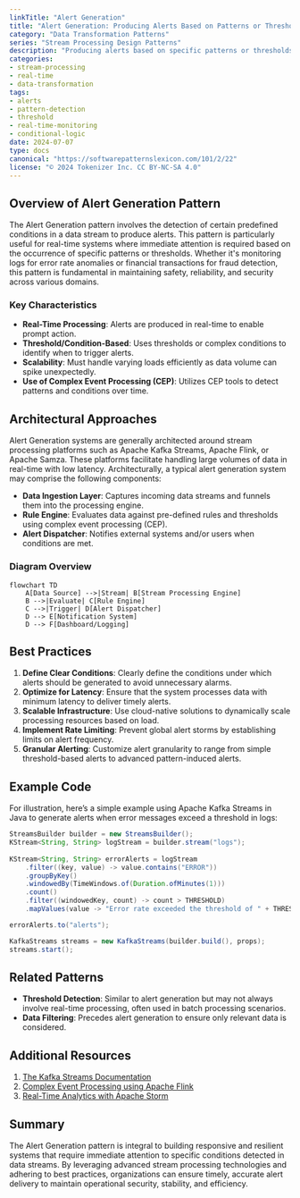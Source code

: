```yaml
---
linkTitle: "Alert Generation"
title: "Alert Generation: Producing Alerts Based on Patterns or Thresholds"
category: "Data Transformation Patterns"
series: "Stream Processing Design Patterns"
description: "Producing alerts based on specific patterns or thresholds detected in the data, often involving conditional logic."
categories:
- stream-processing
- real-time
- data-transformation
tags:
- alerts
- pattern-detection
- threshold
- real-time-monitoring
- conditional-logic
date: 2024-07-07
type: docs
canonical: "https://softwarepatternslexicon.com/101/2/22"
license: "© 2024 Tokenizer Inc. CC BY-NC-SA 4.0"
---
```


## Overview of Alert Generation Pattern

The Alert Generation pattern involves the detection of certain predefined conditions in a data stream to produce alerts. This pattern is particularly useful for real-time systems where immediate attention is required based on the occurrence of specific patterns or thresholds. Whether it's monitoring logs for error rate anomalies or financial transactions for fraud detection, this pattern is fundamental in maintaining safety, reliability, and security across various domains.

### Key Characteristics

- **Real-Time Processing**: Alerts are produced in real-time to enable prompt action.
- **Threshold/Condition-Based**: Uses thresholds or complex conditions to identify when to trigger alerts.
- **Scalability**: Must handle varying loads efficiently as data volume can spike unexpectedly.
- **Use of Complex Event Processing (CEP)**: Utilizes CEP tools to detect patterns and conditions over time.

## Architectural Approaches

Alert Generation systems are generally architected around stream processing platforms such as Apache Kafka Streams, Apache Flink, or Apache Samza. These platforms facilitate handling large volumes of data in real-time with low latency. Architecturally, a typical alert generation system may comprise the following components:

- **Data Ingestion Layer**: Captures incoming data streams and funnels them into the processing engine.
- **Rule Engine**: Evaluates data against pre-defined rules and thresholds using complex event processing (CEP).
- **Alert Dispatcher**: Notifies external systems and/or users when conditions are met.

### Diagram Overview

```mermaid
flowchart TD
    A[Data Source] -->|Stream| B[Stream Processing Engine]
    B -->|Evaluate| C[Rule Engine]
    C -->|Trigger| D[Alert Dispatcher]
    D --> E[Notification System]
    D --> F[Dashboard/Logging]
```

## Best Practices

1. **Define Clear Conditions**: Clearly define the conditions under which alerts should be generated to avoid unnecessary alarms.
2. **Optimize for Latency**: Ensure that the system processes data with minimum latency to deliver timely alerts.
3. **Scalable Infrastructure**: Use cloud-native solutions to dynamically scale processing resources based on load.
4. **Implement Rate Limiting**: Prevent global alert storms by establishing limits on alert frequency.
5. **Granular Alerting**: Customize alert granularity to range from simple threshold-based alerts to advanced pattern-induced alerts.

## Example Code

For illustration, here’s a simple example using Apache Kafka Streams in Java to generate alerts when error messages exceed a threshold in logs:

```java
StreamsBuilder builder = new StreamsBuilder();
KStream<String, String> logStream = builder.stream("logs");
          
KStream<String, String> errorAlerts = logStream
    .filter((key, value) -> value.contains("ERROR"))
    .groupByKey()
    .windowedBy(TimeWindows.of(Duration.ofMinutes(1)))
    .count()
    .filter((windowedKey, count) -> count > THRESHOLD)
    .mapValues(value -> "Error rate exceeded the threshold of " + THRESHOLD);

errorAlerts.to("alerts");

KafkaStreams streams = new KafkaStreams(builder.build(), props);
streams.start();
```

## Related Patterns

- **Threshold Detection**: Similar to alert generation but may not always involve real-time processing, often used in batch processing scenarios.
- **Data Filtering**: Precedes alert generation to ensure only relevant data is considered.

## Additional Resources

1. [The Kafka Streams Documentation](https://kafka.apache.org/documentation/streams/)
2. [Complex Event Processing using Apache Flink](https://ci.apache.org/projects/flink/flink-docs-stable/dev/libs/cep.html)
3. [Real-Time Analytics with Apache Storm](https://storm.apache.org/releases/current/Real-time-analytics.html)

## Summary

The Alert Generation pattern is integral to building responsive and resilient systems that require immediate attention to specific conditions detected in data streams. By leveraging advanced stream processing technologies and adhering to best practices, organizations can ensure timely, accurate alert delivery to maintain operational security, stability, and efficiency.
